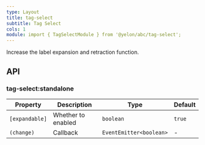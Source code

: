 ```yaml
---
type: Layout
title: tag-select
subtitle: Tag Select
cols: 1
module: import { TagSelectModule } from '@yelon/abc/tag-select';
---
```


Increase the label expansion and retraction function.

## API

### tag-select:standalone

| Property | Description | Type | Default |
|----------|-------------|------|---------|
| `[expandable]` | Whether to enabled | `boolean` | `true` |
| `(change)` | Callback | `EventEmitter<boolean>` | - |

